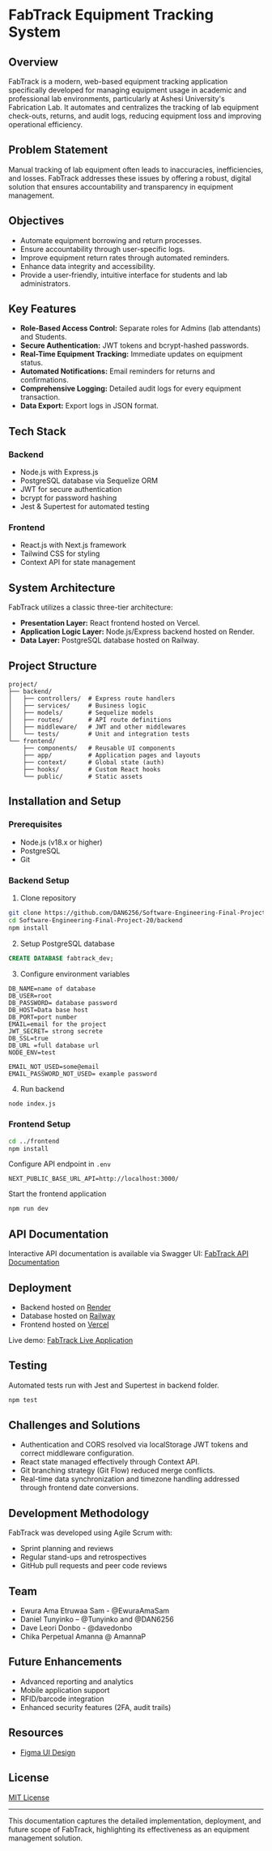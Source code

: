 # FabTrack Equipment Tracking System

## Overview

FabTrack is a modern, web-based equipment tracking application specifically developed for managing equipment usage in academic and professional lab environments, particularly at Ashesi University's Fabrication Lab. It automates and centralizes the tracking of lab equipment check-outs, returns, and audit logs, reducing equipment loss and improving operational efficiency.

## Problem Statement

Manual tracking of lab equipment often leads to inaccuracies, inefficiencies, and losses. FabTrack addresses these issues by offering a robust, digital solution that ensures accountability and transparency in equipment management.

## Objectives

* Automate equipment borrowing and return processes.
* Ensure accountability through user-specific logs.
* Improve equipment return rates through automated reminders.
* Enhance data integrity and accessibility.
* Provide a user-friendly, intuitive interface for students and lab administrators.

## Key Features

* **Role-Based Access Control:** Separate roles for Admins (lab attendants) and Students.
* **Secure Authentication:** JWT tokens and bcrypt-hashed passwords.
* **Real-Time Equipment Tracking:** Immediate updates on equipment status.
* **Automated Notifications:** Email reminders for returns and confirmations.
* **Comprehensive Logging:** Detailed audit logs for every equipment transaction.
* **Data Export:** Export logs in JSON format.

## Tech Stack

### Backend

* Node.js with Express.js
* PostgreSQL database via Sequelize ORM
* JWT for secure authentication
* bcrypt for password hashing
* Jest & Supertest for automated testing

### Frontend

* React.js with Next.js framework
* Tailwind CSS for styling
* Context API for state management

## System Architecture

FabTrack utilizes a classic three-tier architecture:

* **Presentation Layer:** React frontend hosted on Vercel.
* **Application Logic Layer:** Node.js/Express backend hosted on Render.
* **Data Layer:** PostgreSQL database hosted on Railway.

## Project Structure

```
project/
├── backend/
│   ├── controllers/  # Express route handlers
│   ├── services/     # Business logic
│   ├── models/       # Sequelize models
│   ├── routes/       # API route definitions
│   ├── middleware/   # JWT and other middlewares
│   └── tests/        # Unit and integration tests
└── frontend/
    ├── components/   # Reusable UI components
    ├── app/          # Application pages and layouts
    ├── context/      # Global state (auth)
    ├── hooks/        # Custom React hooks
    └── public/       # Static assets
```

## Installation and Setup

### Prerequisites

* Node.js (v18.x or higher)
* PostgreSQL
* Git

### Backend Setup

1. Clone repository

```bash
git clone https://github.com/DAN6256/Software-Engineering-Final-Project-20
cd Software-Engineering-Final-Project-20/backend
npm install
```

2. Setup PostgreSQL database

```sql
CREATE DATABASE fabtrack_dev;
```

3. Configure environment variables

```env
DB_NAME=name of database
DB_USER=root
DB_PASSWORD= database password
DB_HOST=Data base host
DB_PORT=port number
EMAIL=email for the project
JWT_SECRET= strong secrete
DB_SSL=true
DB_URL =full database url
NODE_ENV=test

EMAIL_NOT_USED=some@email
EMAIL_PASSWORD_NOT_USED= example password
```

4. Run backend

```bash
node index.js
```

### Frontend Setup

```bash
cd ../frontend
npm install
```

Configure API endpoint in `.env`

```env
NEXT_PUBLIC_BASE_URL_API=http://localhost:3000/
```

Start the frontend application

```bash
npm run dev
```

## API Documentation

Interactive API documentation is available via Swagger UI:
[FabTrack API Documentation](https://backendservice-9fbf.onrender.com/api-docs/)

## Deployment

* Backend hosted on [Render](https://render.com/)
* Database hosted on [Railway](https://railway.app/)
* Frontend hosted on [Vercel](https://vercel.com/)

Live demo:
[FabTrack Live Application](https://fab-track-wtcn.vercel.app/)

## Testing

Automated tests run with Jest and Supertest in backend folder.

```bash
npm test
```

## Challenges and Solutions

* Authentication and CORS resolved via localStorage JWT tokens and correct middleware configuration.
* React state managed effectively through Context API.
* Git branching strategy (Git Flow) reduced merge conflicts.
* Real-time data synchronization and timezone handling addressed through frontend date conversions.

## Development Methodology

FabTrack was developed using Agile Scrum with:

* Sprint planning and reviews
* Regular stand-ups and retrospectives
* GitHub pull requests and peer code reviews

## Team

* Ewura Ama Etruwaa Sam - @EwuraAmaSam 
* Daniel Tunyinko – @Tunyinko and @DAN6256 
* Dave Leori Donbo - @davedonbo 
* Chika Perpetual Amanna  @ AmannaP 

## Future Enhancements

* Advanced reporting and analytics
* Mobile application support
* RFID/barcode integration
* Enhanced security features (2FA, audit trails)

## Resources

* [Figma UI Design](https://www.figma.com/design/3heVxmCywUbxT4U9jNxmKv/SWE_Final_Project?node-id=1-2&t=uMETlVLvj0RRqTMI-1)

## License

[MIT License](LICENSE)

---

This documentation captures the detailed implementation, deployment, and future scope of FabTrack, highlighting its effectiveness as an equipment management solution.
